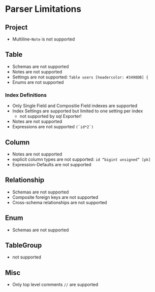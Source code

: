 # Parser Limitations

## Project
- Multiline-`Note` is not supported

## Table
- Schemas are not supported
- Notes are not supported 
- Settings are not supported: `Table users [headercolor: #3498DB] {`
- Enums are not supported
### Index Definitions
- Only Single Field and Compositie Field indexes are supported
- Index Settings are supported but limited to one setting per index
  - not supported by sql Exporter!
- Notes are not supported
- Expressions are not supported ```(`id*2`)```


## Column
- Notes are not supported 
- explicit column types are not supported: `id “bigint unsigned” [pk]`
- Expression-Defaults are not supported 

## Relationship
- Schemas are not supported
- Composite foreign keys are not supported
- Cross-schema relationships are not supported

## Enum
- Schemas are not supported

## TableGroup
- not supported

## Misc
- Only top level comments `//` are supported
